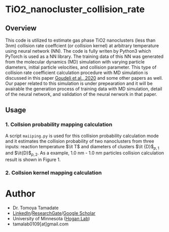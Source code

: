 # TiO2_nanocluster_collision_rate
## Overview
This code is utilized to estimate gas phase TiO2 nanoclusters (less than 3nm) collision rate coeffcient (or collision kernel) at arbitrary temperature using neural network (NN).  The code is fully writen by Python3 which PyTorch is used as a NN library. The training data of this NN was generated from the molecular dynamics (MD) simulation with varying particle diameters, initial particle velocities, and collision parameter.  This type of collision rate coefficient calculation procedure with MD simulation is discussed in this paper [Goudeli et al., 2020](https://www.sciencedirect.com/science/article/pii/S0021850220300471?via%3Dihub) and some other papers as well.  Our paper related to this simulation is under prepearation and it will be avairable the generation process of training data with MD simulation, detail of the neural network, and validation of the neural nerwork in that paper.
## Usage
### 1. Collsion probability mapping calculation
A script `maiiping.py` is used for this collision probability calculation mode and it estimates the collision probability of two nanoclusters from three inputs: reaction temperature $\it T$ and diameters of clusters $\it {D}$$_{p,1}$ and $\it{D}$$_{p,2}$. As a example, 1.0 nm - 1.0 nm particles collision calculation result is shown in Figure 1.
### 2. Collsion kernel mapping calculation
# Author
* Dr. Tomoya Tamadate
* [LinkedIn](https://www.linkedin.com/in/tomoya-tamadate-953673142/)/[ResearchGate](https://www.researchgate.net/profile/Tomoya-Tamadate)/[Google Scholar](https://scholar.google.com/citations?user=XXSOgXwAAAAJ&hl=ja)
* University of Minnesota ([Hogan Lab](https://hoganlab.umn.edu/))
* tamalab0109[at]gmail.com
